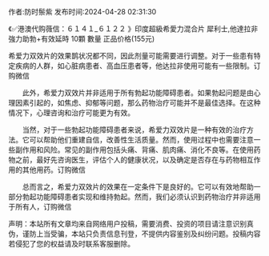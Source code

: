 <p>作者:防时鬃紫 发布时间:2024-04-28 02:31:30</p>
<p>《✅港澳代购薇信：６１４１_６１２２ 》印度超級希愛力混合片 犀利士,他達拉非 強力助勃+有效延時 10顆 數量 正品价格(155元) </p>
									<p>希爱力双效片的效果鹊状况都不同，因此剂量可能需要进行调整。对于一些患有特定疾病的人群，如心脏病患者、高血压患者等，他达拉非使用可能有一些限制。订购微信</p><p>　　此外，希爱力双效片并非适用于所有勃起功能障碍患者。如果勃起问题是由心理因素引起的，如焦虑、抑郁等问题，那么药物治疗可能并不是最佳选择。在这种情况下，心理咨询和治疗可能更为有效。</p><p>　　当然，对于一些勃起功能障碍患者来说，希爱力双效片是一种有效的治疗方法。它可以帮助他们重建自信，改善性生活质量。然而，使用过程中也需要注意一些副作用和风险。常见的副作用包括头痛、背痛、肌肉痛、消化不良等。在使用药物之前，最好先咨询医生，评估个人的健康状况，以及确定是否存在与药物相互作用的其他用药。订购微信</p><p>　　总而言之，希爱力双效片的效果在一定条件下是良好的。它可以有效地帮助一部分勃起功能障碍患者实现和维持勃起。然而，我们必须认识到药物治疗并非适用于所有人，订购微信</p>				声明：本站所有文章均来自网络用户投稿，需要消费、投资的项目请注意识别真伪，谨防上当受骗，本站只负责信息刊登，不提供内容鉴别及纠纷问题。投稿内容若侵犯了您的权益请及时联系客服删除。				
